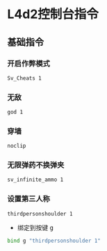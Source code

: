 <!--
 * @Description: 
 * @Version: 1.0
 * @Author: dalao
 * @Email: dalao_li@163.com
 * @Date: 2023-03-17 00:22:02
 * @LastEditors: dalao
 * @LastEditTime: 2023-03-17 00:37:34
-->


# L4d2控制台指令

## 基础指令


### 开启作弊模式

```sh
Sv_Cheats 1
```

### 无敌

```sh
god 1
```

### 穿墙

```sh
noclip
```

### 无限弹药不换弹夹

```sh
sv_infinite_ammo 1
```


### 设置第三人称

```sh
thirdpersonshoulder 1
```

- 绑定到按键 <kbd>g</kbd>

```sh
bind g "thirdpersonshoulder 1"
```